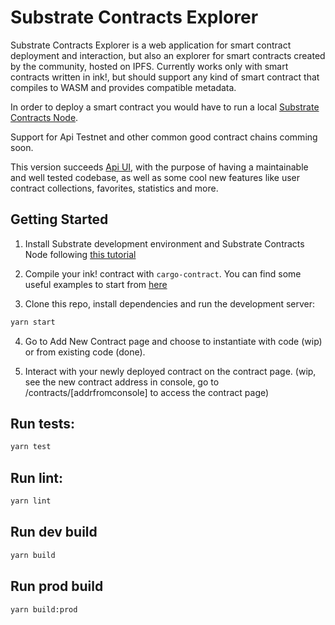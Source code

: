 # Substrate Contracts Explorer

Substrate Contracts Explorer is a web application for smart contract deployment and interaction, but also an explorer for smart contracts created by the community, hosted on IPFS.
Currently works only with smart contracts written in ink!, but should support any kind of smart contract that compiles to WASM and provides compatible metadata.

In order to deploy a smart contract you would have to run a local [Substrate Contracts Node](https://github.com/paritytech/substrate-contracts-node).

Support for Api Testnet and other common good contract chains comming soon.

This version succeeds [Api UI](https://github.com/paritytech/substrate-contracts-explorer), with the purpose of having a maintainable and well tested codebase, as well as some cool new features like user contract collections, favorites, statistics and more.

## Getting Started

1. Install Substrate development environment and Substrate Contracts Node following [this tutorial](https://substrate.dev/substrate-contracts-workshop/#/0/setup)

2. Compile your ink! contract with `cargo-contract`. You can find some useful examples to start from [here](https://github.com/paritytech/ink/tree/master/examples)

3. Clone this repo, install dependencies and run the development server:

```bash
yarn start
```

4. Go to Add New Contract page and choose to instantiate with code (wip) or from existing code (done).

5. Interact with your newly deployed contract on the contract page. (wip, see the new contract address in console, go to /contracts/[addrfromconsole] to access the contract page)

## Run tests:

```bash
yarn test
```

## Run lint:

```bash
yarn lint
```

## Run dev build

```bash
yarn build
```

## Run prod build

```bash
yarn build:prod
```
